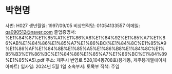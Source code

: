 # 박현명

사번: H027
생년월일: 1997/09/05
비상연락망: 01054133557
이메일: qa090512@naver.com
졸업증명서: %E1%84%87%E1%85%A1%E1%86%A8%E1%84%92%E1%85%A7%E1%86%AB%E1%84%86%E1%85%A7%E1%86%BC(%E1%84%8C%E1%85%A9%E1%86%AF%E1%84%8B%E1%85%A5%E1%86%B8%E1%84%8C%E1%85%B3%E1%86%BC%E1%84%86%E1%85%A7%E1%86%BC%E1%84%89%E1%85%A5).pdf
주소: 제주시 번영로 528,104동708호(봉개동, 제주봉개엘에이치아파트)
입사일: 2024년 5월 1일
소속부서: 토목부
직책: 주임